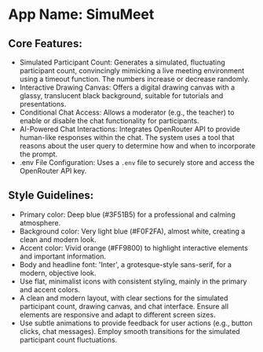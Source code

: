 # **App Name**: SimuMeet

## Core Features:

- Simulated Participant Count: Generates a simulated, fluctuating participant count, convincingly mimicking a live meeting environment using a timeout function. The numbers increase or decrease randomly.
- Interactive Drawing Canvas: Offers a digital drawing canvas with a glassy, translucent black background, suitable for tutorials and presentations.
- Conditional Chat Access: Allows a moderator (e.g., the teacher) to enable or disable the chat functionality for participants.
- AI-Powered Chat Interactions: Integrates OpenRouter API to provide human-like responses within the chat.  The system uses a tool that reasons about the user query to determine how and when to incorporate the prompt.
- .env File Configuration: Uses a `.env` file to securely store and access the OpenRouter API key.

## Style Guidelines:

- Primary color: Deep blue (#3F51B5) for a professional and calming atmosphere.
- Background color: Very light blue (#F0F2FA), almost white, creating a clean and modern look.
- Accent color: Vivid orange (#FF9800) to highlight interactive elements and important information. 
- Body and headline font: 'Inter', a grotesque-style sans-serif, for a modern, objective look.
- Use flat, minimalist icons with consistent styling, mainly in the primary and accent colors.
- A clean and modern layout, with clear sections for the simulated participant count, drawing canvas, and chat interface. Ensure all elements are responsive and adapt to different screen sizes.
- Use subtle animations to provide feedback for user actions (e.g., button clicks, chat messages). Employ smooth transitions for the simulated participant count fluctuations.